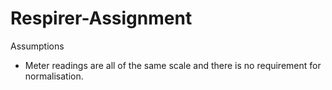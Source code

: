 # Respirer-Assignment

Assumptions
* Meter readings are all of the same scale and there is no requirement for normalisation.
